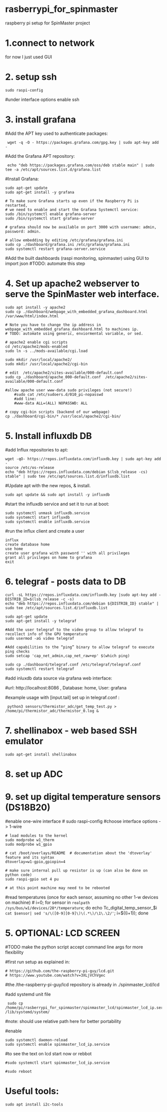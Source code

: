 # rasberrypi_for_spinmaster
raspberry pi setup for SpinMaster project


# 1.**connect to network**
for now I just used GUI 

# 2. **setup ssh**
    sudo raspi-config

#under interface options enable ssh

# 3. **install grafana**
  #Add the APT key used to authenticate packages:
  
     wget -q -O - https://packages.grafana.com/gpg.key | sudo apt-key add -

  #Add the Grafana APT repository:
  
     echo "deb https://packages.grafana.com/oss/deb stable main" | sudo tee -a /etc/apt/sources.list.d/grafana.list

  #Install Grafana:
  
    sudo apt-get update
    sudo apt-get install -y grafana
  
    # To make sure Grafana starts up even if the Raspberry Pi is restarted,
    # we need to enable and start the Grafana Systemctl service:
    sudo /bin/systemctl enable grafana-server
    sudo /bin/systemctl start grafana-server
  
    # grafana should now be available on port 3000 with username: admin, password: admin.
   
    # allow embedding by editing /etc/grafana/grafana.ini
    sudo cp ./dashboard/grafana.ini /etc/grafana/grafana.ini
    sudo systemctl restart grafana-server.service
    
  #Add the built dashboards (raspi monitoring, spinmaster) using GUI to import json
    #TODO: automate this step
# 4. Set up apache2 webserver to serve the SpinMaster web interface.

    
    sudo apt install -y apache2
    sudo cp ./dashboard/webpage_with_embedded_grafana_dashboard.html /var/www/html/index.html
    
    # Note you have to change the ip address in webpage_with_embedded_grafana_dashboard.html to machines ip.
    # TODO: automate using generic, enviormental variable, or sed. 

    # apache2 enable cgi scripts
    cd /etc/apache2/mods-enabled
    sudo ln -s ../mods-available/cgi.load
    
    sudo mkdir /usr/local/apache2/
    sudo mkdir /usr/local/apache2/cgi-bin

    # edit  /etc/apache2/sites-available/000-default.conf
    sudo cp ./dashboard/apache_000-default.conf  /etc/apache2/sites-available/000-default.conf
  
    #allow apache user www-data sudo privileges (not secure!)
        #sudo cat /etc/sudoers.d/010_pi-nopasswd
        #add line:
        #www-data ALL=(ALL) NOPASSWD: ALL

    # copy cgi-bin scripts (backend of our webpage) 
    cp ./dashboard/cgi-bin/* /usr/local/apache2/cgi-bin/


# 5. Install influxdb DB 
   #add Influx repositories to apt:
   
    wget -qO- https://repos.influxdata.com/influxdb.key | sudo apt-key add -
    source /etc/os-release
    echo "deb https://repos.influxdata.com/debian $(lsb_release -cs) stable" | sudo tee /etc/apt/sources.list.d/influxdb.list
    
   #Update apt with the new repos, & install.
   
    sudo apt update && sudo apt install -y influxdb
    
   #start the influxdb service and set it to run at boot:
   
    sudo systemctl unmask influxdb.service
    sudo systemctl start influxdb
    sudo systemctl enable influxdb.service
    
   #run the influx client and create a user
   
    influx
    create database home
    use home
    create user grafana with password '' with all privileges
    grant all privileges on home to grafana
    exit
    
   
   
# 6. telegraf - posts data to DB
	curl -sL https://repos.influxdata.com/influxdb.key |sudo apt-key add -
	DISTRIB_ID=$(lsb_release -c -s)
	echo "deb https://repos.influxdata.com/debian ${DISTRIB_ID} stable" | sudo tee /etc/apt/sources.list.d/influxdb.list
	
	sudo apt-get update
	sudo apt-get install -y telegraf
	
	#Add the user telegraf to the video group to allow telegraf to recollect info of the GPU temperature
	sudo usermod -aG video telegraf
	
	#Add capabilities to the “ping” binary to allow telegraf to execute ping checks
	sudo setcap 'cap_net_admin,cap_net_raw+ep' $(which ping)
	
	sudo cp ./dashboard/telegraf.conf /etc/telegraf/telegraf.conf
	sudo systemctl restart telegraf
	
   #add inluxdb data source via grafana web interface:
   
   #url: http://localhost:8086 , Database: home, User: grafana
   
   #example usage with [input.tail] set up in telegraf.conf :  
   
  	 python3 sensors/thermistor_adc/get_temp_test.py > /home/pi/thermistor_adc/thermistor_0.log &
	
	

# 7. shellinabox - web based SSH emulator

	sudo apt-get install shellinabox
   
# 8. set up ADC


# 9. set up digital temperature sensors (DS18B20)
  #enable one-wire interface 
    # sudo raspi-config
    #choose interface options -> 1-wire

    # load modules to the kernel
    sudo modprobe w1_therm
    sudo modprobe w1_gpio

    # cat /boot/overlays/README  # documentation about the 'dtoverlay' feature and its syntax
    dtoverlay=w1-gpio,gpiopin=4
    
    # make sure internal pull up resistor is up (can also be done on python code) 
    sudo raspi-gpio set 4 pu

    # at this point machine may need to be rebooted

  #read temperatures (once for each sensor, assuming no other 1-w devices on machine)
    #  i=0; for sensor in `realpath  /sys/bus/w1/devices/28*/temperature`; do echo Tc_digital_temp_sensor_$i `cat $sensor| sed 's/\([0-9][0-9]\)\(.*\)/\1\.\2/'`; i=$((i+1)); done


# 5. OPTIONAL: LCD SCREEN

#TODO make the python script accept command line args for more flexibility 

  #first run setup as explained in:

	# https://github.com/the-raspberry-pi-guy/lcd.git
	# https://www.youtube.com/watch?v=3XLjVChVgec
  #the /the-raspberry-pi-guy/lcd repository is already in ./spinmaster_lcd/lcd



  #add systemd unit file
  
     sudo cp /home/pi/rasberrypi_for_spinmaster/spinmaster_lcd/spinmaster_lcd_ip.service /lib/systemd/system/
  #note: should use relative path here for better portability  
  
  
  #enable 
  
    sudo systemctl daemon-reload
    sudo systemctl enable spinmaster_lcd_ip.service
  
  #to see the text on lcd start now or rebbot
  
    #sudo systemctl start spinmaster_lcd_ip.service
    
    #sudo reboot
  
# Useful tools:

	sudo apt install i2c-tools



